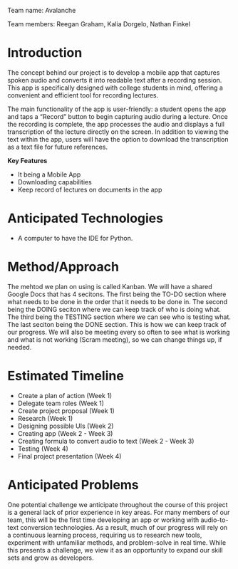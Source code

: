Team name: Avalanche

Team members: Reegan Graham, Kalia Dorgelo, Nathan Finkel

# Introduction

The concept behind our project is to develop a mobile app that captures spoken audio and converts it into readable text after a recording session. This app is specifically designed with college students in mind, offering a convenient and efficient tool for recording lectures.

The main functionality of the app is user-friendly: a student opens the app and taps a “Record” button to begin capturing audio during a lecture. Once the recording is complete, the app processes the audio and displays a full transcription of the lecture directly on the screen. In addition to viewing the text within the app, users will have the option to download the transcription as a text file for future references.

**Key Features**
+ It being a Mobile App
+ Downloading capabilities
+ Keep record of lectures on documents in the app

# Anticipated Technologies

- A computer to have the IDE for Python.

# Method/Approach

The mehtod we plan on using is called Kanban. We will have a shared Google Docs that has 4 secitons. The first being the TO-DO section where what needs to be done in the order that it needs to be done in. The second being the DOING seciton where we can keep track of who is doing what. The third being the TESTING section where we can see who is testing what. The last seciton being the DONE section. This is how we can keep track of our progress. We will also be meeting every so often to see what is working and what is not working (Scram meeting), so we can change things up, if needed. 

# Estimated Timeline

+ Create a plan of action (Week 1)
+ Delegate team roles (Week 1)
+ Create project proposal (Week 1)
+ Research (Week 1)
+ Designing possible UIs (Week 2)
+ Creating app (Week 2 - Week 3)
+ Creating formula to convert audio to text (Week 2 - Week 3)
+ Testing (Week 4)
+ Final project presentation (Week 4)

# Anticipated Problems

One potential challenge we anticipate throughout the course of this project is a general lack of prior experience in key areas. For many members of our team, this will be the first time developing an app or working with audio-to-text conversion technologies. As a result, much of our progress will rely on a continuous learning process, requiring us to research new tools, experiment with unfamiliar methods, and problem-solve in real time. While this presents a challenge, we view it as an opportunity to expand our skill sets and grow as developers. 
